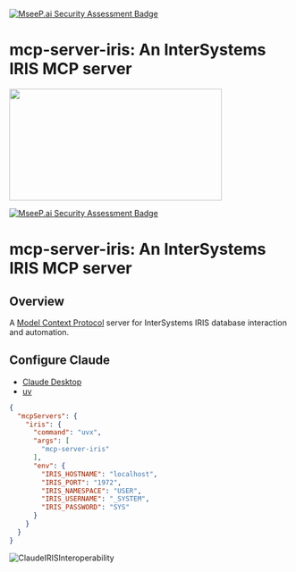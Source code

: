 [![MseeP.ai Security Assessment Badge](https://mseep.net/pr/caretdev-mcp-server-iris-badge.png)](https://mseep.ai/app/caretdev-mcp-server-iris)

# mcp-server-iris: An InterSystems IRIS MCP server

<a href="https://glama.ai/mcp/servers/@caretdev/mcp-server-iris">
  <img width="380" height="200" src="https://glama.ai/mcp/servers/@caretdev/mcp-server-iris/badge" />
</a>

[![MseeP.ai Security Assessment Badge](https://mseep.net/pr/caretdev-mcp-server-iris-badge.png)](https://mseep.ai/app/caretdev-mcp-server-iris)

# mcp-server-iris: An InterSystems IRIS MCP server

## Overview

A [Model Context Protocol](https://modelcontextprotocol.io/introduction) server for InterSystems IRIS database interaction and automation.

## Configure Claude

- [Claude Desktop](https://claude.ai/download)
- [uv](https://docs.astral.sh/uv/getting-started/installation/)

```json
{
  "mcpServers": {
    "iris": {
      "command": "uvx",
      "args": [
        "mcp-server-iris"
      ],
      "env": {
        "IRIS_HOSTNAME": "localhost",
        "IRIS_PORT": "1972",
        "IRIS_NAMESPACE": "USER",
        "IRIS_USERNAME": "_SYSTEM",
        "IRIS_PASSWORD": "SYS"
      }
    }
  }
}
```

![ClaudeIRISInteroperability](https://github.com/user-attachments/assets/ec5b90e6-1cd3-467a-8875-72a13606a747)
